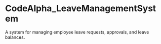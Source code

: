 # CodeAlpha_LeaveManagementSystem
A system for managing employee leave requests,
approvals, and leave balances.

